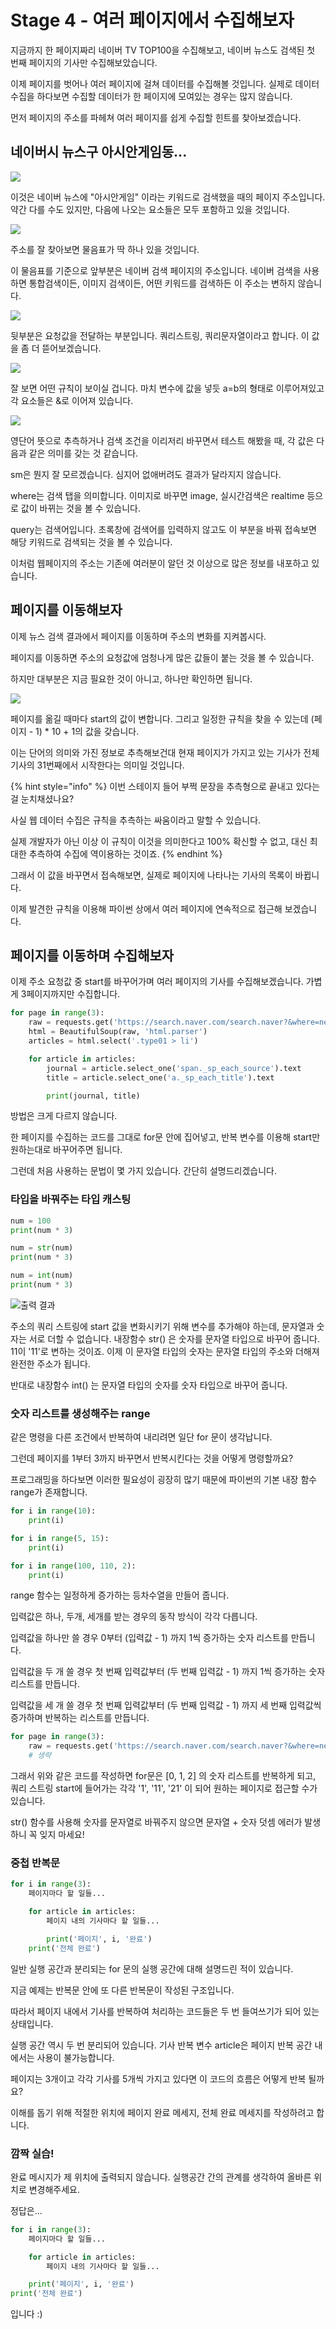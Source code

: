 # Stage 4 - 여러 페이지에서 수집해보자

지금까지 한 페이지짜리 네이버 TV TOP100을 수집해보고, 네이버 뉴스도 검색된 첫 번째 페이지의 기사만 수집해보았습니다.

이제 페이지를 벗어나 여러 페이지에 걸쳐 데이터를 수집해볼 것입니다. 실제로 데이터 수집을 하다보면 수집할 데이터가 한 페이지에 모여있는 경우는 많지 않습니다.

먼저 페이지의 주소를 파헤쳐 여러 페이지를 쉽게 수집할 힌트를 찾아보겠습니다.

## 네이버시 뉴스구 아시안게임동...

![](../.gitbook/assets/image%20%28311%29.png)

이것은 네이버 뉴스에 "아시안게임" 이라는 키워드로 검색했을 때의 페이지 주소입니다. 약간 다를 수도 있지만, 다음에 나오는 요소들은 모두 포함하고 있을 것입니다.

![](../.gitbook/assets/image%20%2889%29.png)

주소를 잘 찾아보면 물음표가 딱 하나 있을 것입니다.

이 물음표를 기준으로 앞부분은 네이버 검색 페이지의 주소입니다. 네이버 검색을 사용하면 통합검색이든, 이미지 검색이든, 어떤 키워드를 검색하든 이 주소는 변하지 않습니다.

![](../.gitbook/assets/image%20%28442%29.png)

뒷부분은 요청값을 전달하는 부분입니다. 쿼리스트링, 쿼리문자열이라고 합니다. 이 값을 좀 더 뜯어보겠습니다.

![](../.gitbook/assets/image%20%28172%29.png)

잘 보면 어떤 규칙이 보이실 겁니다. 마치 변수에 값을 넣듯 a=b의 형태로 이루어져있고 각 요소들은 &로 이어져 있습니다.

![](../.gitbook/assets/image%20%28400%29.png)

영단어 뜻으로 추측하거나 검색 조건을 이리저리 바꾸면서 테스트 해봤을 때, 각 값은 다음과 같은 의미를 갖는 것 같습니다.

sm은 뭔지 잘 모르겠습니다. 심지어 없애버려도 결과가 달라지지 않습니다.

where는 검색 탭을 의미합니다. 이미지로 바꾸면 image, 실시간검색은 realtime 등으로 값이 바뀌는 것을 볼 수 있습니다.

query는 검색어입니다. 초록창에 검색어를 입력하지 않고도 이 부분을 바꿔 접속보면 해당 키워드로 검색되는 것을 볼 수 있습니다.

이처럼 웹페이지의 주소는 기존에 여러분이 알던 것 이상으로 많은 정보를 내포하고 있습니다.

## 페이지를 이동해보자

이제 뉴스 검색 결과에서 페이지를 이동하며 주소의 변화를 지켜봅시다.

페이지를 이동하면 주소의 요청값에 엄청나게 많은 값들이 붙는 것을 볼 수 있습니다.

하지만 대부분은 지금 필요한 것이 아니고, 하나만 확인하면 됩니다.

![](../.gitbook/assets/image%20%28243%29.png)

페이지를 옮길 때마다 start의 값이 변합니다. 그리고 일정한 규칙을 찾을 수 있는데 \(페이지 - 1\) \* 10 + 1의 값을 갖습니다.

이는 단어의 의미와 가진 정보로 추측해보건대 현재 페이지가 가지고 있는 기사가 전체 기사의 31번째에서 시작한다는 의미일 것입니다.

{% hint style="info" %}
이번 스테이지 들어 부쩍 문장을 추측형으로 끝내고 있다는 걸 눈치채셨나요?

사실 웹 데이터 수집은 규칙을 추측하는 싸움이라고 말할 수 있습니다.

실제 개발자가 아닌 이상 이 규칙이 이것을 의미한다고 100% 확신할 수 없고, 대신 최대한 추측하여 수집에 역이용하는 것이죠.
{% endhint %}

그래서 이 값을 바꾸면서 접속해보면, 실제로 페이지에 나타나는 기사의 목록이 바뀝니다.

이제 발견한 규칙을 이용해 파이썬 상에서 여러 페이지에 연속적으로 접근해 보겠습니다.

## 페이지를 이동하며 수집해보자

이제 주소 요청값 중 start를 바꾸어가며 여러 페이지의 기사를 수집해보겠습니다. 가볍게 3페이지까지만 수집합니다.

```python
for page in range(3):
    raw = requests.get('https://search.naver.com/search.naver?&where=news&query=아시안게임&start=' + str(page * 10 + 1), headers={'User-Agent': 'Mozilla/5.0'}).text
    html = BeautifulSoup(raw, 'html.parser')
    articles = html.select('.type01 > li')

    for article in articles:
        journal = article.select_one('span._sp_each_source').text
        title = article.select_one('a._sp_each_title').text

        print(journal, title)
```

방법은 크게 다르지 않습니다.

한 페이지를 수집하는 코드를 그대로 for문 안에 집어넣고, 반복 변수를 이용해 start만 원하는대로 바꾸어주면 됩니다.

그런데 처음 사용하는 문법이 몇 가지 있습니다. 간단히 설명드리겠습니다.

### 타입을 바꿔주는 타입 캐스팅

```python
num = 100
print(num * 3)

num = str(num)
print(num * 3)

num = int(num)
print(num * 3)
```

![&#xCD9C;&#xB825; &#xACB0;&#xACFC;](../.gitbook/assets/image%20%2823%29.png)

주소의 쿼리 스트링에 start 값을 변화시키기 위해 변수를 추가해야 하는데, 문자열과 숫자는 서로 더할 수 없습니다. 내장함수 str\(\) 은 숫자를 문자열 타입으로 바꾸어 줍니다. 11이 '11'로 변하는 것이죠. 이제 이 문자열 타입의 숫자는 문자열 타입의 주소와 더해져 완전한 주소가 됩니다.

반대로 내장함수 int\(\) 는 문자열 타입의 숫자를 숫자 타입으로 바꾸어 줍니다.

### 숫자 리스트를 생성해주는 range

같은 명령을 다른 조건에서 반복하여 내리려면 일단 for 문이 생각납니다.

그런데 페이지를 1부터 3까지 바꾸면서 반복시킨다는 것을 어떻게 명령할까요?

프로그래밍을 하다보면 이러한 필요성이 굉장히 많기 때문에 파이썬의 기본 내장 함수 range가 존재합니다.

```python
for i in range(10):
    print(i)

for i in range(5, 15):
    print(i)

for i in range(100, 110, 2):
    print(i)
```

range 함수는 일정하게 증가하는 등차수열을 만들어 줍니다.

입력값은 하나, 두개, 세개를 받는 경우의 동작 방식이 각각 다릅니다.

입력값을 하나만 쓸 경우 0부터 \(입력값 - 1\) 까지 1씩 증가하는 숫자 리스트를 만듭니다.

입력값을 두 개 쓸 경우 첫 번째 입력값부터 \(두 번째 입력값 - 1\) 까지 1씩 증가하는 숫자 리스트를 만듭니다.

입력값을 세 개 쓸 경우 첫 번째 입력값부터 \(두 번째 입력값 - 1\) 까지 세 번째 입력값씩 증가하며 반복하는 리스트를 만듭니다.

```python
for page in range(3):
    raw = requests.get('https://search.naver.com/search.naver?&where=news&query=아시안게임&start=' + str(i * 10 + 1), headers={'User-Agent': 'Mozilla/5.0'}).text
    # 생략
```

그래서 위와 같은 코드를 작성하면 for문은 \[0, 1, 2\] 의 숫자 리스트를 반복하게 되고, 쿼리 스트링 start에 들어가는 각각 '1', '11', '21' 이 되어 원하는 페이지로 접근할 수가 있습니다.

str\(\) 함수를 사용해 숫자를 문자열로 바꿔주지 않으면 문자열 + 숫자 덧셈 에러가 발생하니 꼭 잊지 마세요!

### 중첩 반복문

```python
for i in range(3):
    페이지마다 할 일들...

    for article in articles:
        페이지 내의 기사마다 할 일들...

        print('페이지', i, '완료')
    print('전체 완료')
```

일반 실행 공간과 분리되는 for 문의 실행 공간에 대해 설명드린 적이 있습니다.

지금 예제는 반복문 안에 또 다른 반복문이 작성된 구조입니다.

따라서 페이지 내에서 기사를 반복하여 처리하는 코드들은 두 번 들여쓰기가 되어 있는 상태입니다.

실행 공간 역시 두 번 분리되어 있습니다. 기사 반복 변수 article은 페이지 반복 공간 내에서는 사용이 불가능합니다.

페이지는 3개이고 각각 기사를 5개씩 가지고 있다면 이 코드의 흐름은 어떻게 반복 될까요?

이해를 돕기 위해 적절한 위치에 페이지 완료 메세지, 전체 완료 메세지를 작성하려고 합니다.

### 깜짝 실습!

완료 메시지가 제 위치에 출력되지 않습니다. 실행공간 간의 관계를 생각하여 올바른 위치로 변경해주세요.

정답은...

```python
for i in range(3):
    페이지마다 할 일들...

    for article in articles:
        페이지 내의 기사마다 할 일들...

    print('페이지', i, '완료')
print('전체 완료')
```

입니다 :\)

